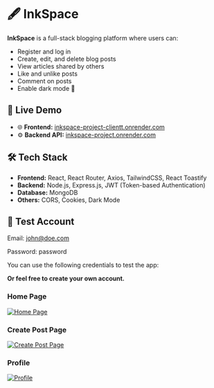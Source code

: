 # 🖋️ InkSpace

**InkSpace** is a full-stack blogging platform where users can:

- Register and log in  
- Create, edit, and delete blog posts  
- View articles shared by others  
- Like and unlike posts  
- Comment on posts  
- Enable dark mode 🌙  

## 🚀 **Live Demo**

- 🌐 **Frontend:** [inkspace-project-clientt.onrender.com](https://inkspace-project-clientt.onrender.com)  
- ⚙️ **Backend API:** [inkspace-project.onrender.com](https://inkspace-project.onrender.com/)  

## 🛠️ **Tech Stack**

- **Frontend:** React, React Router, Axios, TailwindCSS, React Toastify  
- **Backend:** Node.js, Express.js, JWT (Token-based Authentication)  
- **Database:** MongoDB  
- **Others:** CORS, Cookies, Dark Mode  

## 🧪 **Test Account**

Email: john@doe.com

Password: password

You can use the following credentials to test the app:

**Or feel free to create your own account.**

### Home Page
[![Home Page](https://i.hizliresim.com/g2ffwxv.jpg)](https://i.hizliresim.com/g2ffwxv.jpg)

### Create Post Page
[![Create Post Page](https://i.hizliresim.com/1akmmph.jpg)](https://i.hizliresim.com/1akmmph.jpg)

### Profile
[![Profile](https://i.hizliresim.com/rqlgplj.jpg)](https://i.hizliresim.com/rqlgplj.jpg)

